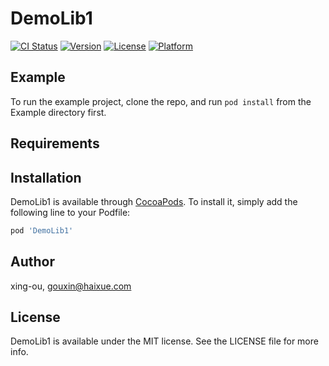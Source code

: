 # DemoLib1

[![CI Status](https://img.shields.io/travis/xing-ou/DemoLib1.svg?style=flat)](https://travis-ci.org/xing-ou/DemoLib1)
[![Version](https://img.shields.io/cocoapods/v/DemoLib1.svg?style=flat)](https://cocoapods.org/pods/DemoLib1)
[![License](https://img.shields.io/cocoapods/l/DemoLib1.svg?style=flat)](https://cocoapods.org/pods/DemoLib1)
[![Platform](https://img.shields.io/cocoapods/p/DemoLib1.svg?style=flat)](https://cocoapods.org/pods/DemoLib1)

## Example

To run the example project, clone the repo, and run `pod install` from the Example directory first.

## Requirements

## Installation

DemoLib1 is available through [CocoaPods](https://cocoapods.org). To install
it, simply add the following line to your Podfile:

```ruby
pod 'DemoLib1'
```

## Author

xing-ou, gouxin@haixue.com

## License

DemoLib1 is available under the MIT license. See the LICENSE file for more info.
